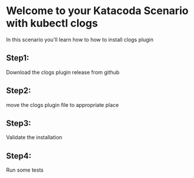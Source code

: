 # Welcome to your Katacoda Scenario with kubectl clogs

In this scenario you'll learn how to how to install clogs plugin



## Step1:
Download the clogs plugin release from github

## Step2:
move the clogs plugin file to appropriate place

## Step3: 
Validate the installation

## Step4: 
Run some tests
 

